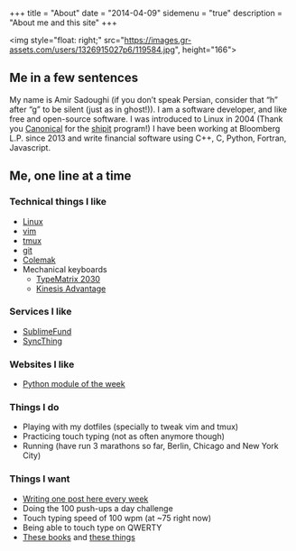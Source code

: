 +++
title = "About"
date = "2014-04-09"
sidemenu = "true"
description = "About me and this site"
+++

<img style="float: right;" src="https://images.gr-assets.com/users/1326915027p6/119584.jpg", height="166">
## Me in a few sentences
My name is Amir Sadoughi (if you don’t speak Persian, consider that “h” after “g” to be silent (just as in ghost!)).
I am a software developer, and like free and open-source software. I was introduced to Linux in 2004 (Thank you [Canonical](https://www.canonical.com/) for the [shipit](http://blog.canonical.com/2011/04/05/shipit-comes-to-an-end/) program!)
I have been working at Bloomberg L.P. since 2013 and write financial software using C++, C, Python, Fortran, Javascript.



## Me, one line at a time
### Technical things I like
* [Linux](https://www.kernel.org/)
* [vim](http://www.vim.org/about.php)
* [tmux](https://github.com/tmux/tmux/wiki)
* [git](https://git-scm.com/)
* [Colemak](https://colemak.com/)
* Mechanical keyboards
    * [TypeMatrix 2030](http://www.typematrix.com/2030/features.php)
    * [Kinesis Advantage](https://www.kinesis-ergo.com/shop/advantage2/)

### Services I like
* [SublimeFund](https://sublimefund.org/)
* [SyncThing](https://syncthing.net/)

### Websites I like
* [Python module of the week](https://pymotw.com/3/)

### Things I do
* Playing with my dotfiles (specially to tweak vim and tmux)
* Practicing touch typing (not as often anymore though)
* Running (have run 3 marathons so far, Berlin, Chicago and New York City)

<!--

### Things I use
* Fitbit
* Android
-->

### Things I want
* [Writing one post here every week](/posts)
* Doing the 100 push-ups a day challenge
* Touch typing speed of 100 wpm (at ~75 right now)
* Being able to touch type on QWERTY
* [These books](https://smile.amazon.com/hz/wishlist/ls/3LOGANBLMOY3M) and [these things](https://smile.amazon.com/hz/wishlist/ls/3JTX2DFI2QTIW)

